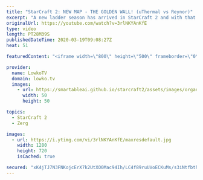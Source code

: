 ```yaml
---
title: "StarCraft 2: NEW MAP - THE GOLDEN WALL! (uThermal vs Reynor)"
excerpt: "A new ladder season has arrived in StarCraft 2 and with that a new ladder season. One of the new maps is called 'Golden Wall LE' and it is definitely a crazy map. As Mineral fields run out, new paths open up. In this professional match of Zerg versus Terran between uThermal and Reynor we immediately"
originalUrl: https://youtube.com/watch?v=3rlNKYAnKfE
type: video
length: PT28M39S
publishedDateTime: 2020-03-19T09:08:27Z
heat: 51

featuredContent: "<iframe width=\"800\" height=\"500\" frameborder=\"0\" src=\"https://www.youtube.com/embed/3rlNKYAnKfE\" allow=\"accelerometer; autoplay; encrypted-media; gyroscope; picture-in-picture\" allowfullscreen></iframe>"

provider:
  name: LowkoTV
  domain: lowko.tv
  images:
    - url: https://smartableai.github.io/starcraft2/assets/images/organizations/lowko.tv-50x50.jpg
      width: 50
      height: 50

topics:
  - StarCraft 2
  - Zerg

images:
  - url: https://i.ytimg.com/vi/3rlNKYAnKfE/maxresdefault.jpg
    width: 1280
    height: 720
    isCached: true

secured: "xK4jTJ7N3FNKojcErX7k2UtXO0Mac94Ih/LC4f89ruUVoECKuMs/s3iNtfbthFTZdiRXAHctMpaY9fmwX33FIJLX5lrZTRqvn8Pv8jXK0Kxtd1u+Uzyv8QO8wfsuB6LXtHcibX+tIXXV0e4fEw1NILSr738XmsPx+lYPVRcevSj25FK/KcDya44qrxel88P71xgX2FjV44/U6wmT7YXjTH0RFfBqNiAfNgRh7t/hM0/AyHATWzKdtTqtp5GiHf4w3rvXxPeeIDCddXO3auDgWFU8GgHQU5QbuB2Roe8pwkmFGolHDyUIGQOs8zwnUXDO2M7ohkxg0XVwE/oUNn1rbFTGBn6HK+nILBz6MTBwGzzWxSEXhULEHnsNyVwJI7jspxMTNzKWecNLLBunqcK4tqHo6BhCJErRTStp4QuJihZAIs9Mu+0GDEOm3nwXKQK7;uh02kTLrUBY9F/ibxYOoeA=="
---
```


